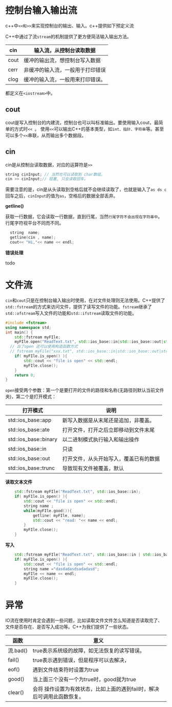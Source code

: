 # 控制台输入输出流

c++中`<<和>>`来实现控制台的输出、输入。c++提供如下预定义流

C++中通过了流`stream`的机制提供了更方便简洁输入输出方法。

| cin  | 输入流，从控制台读取数据         |
| ---- | -------------------------------- |
| cout | 缓冲的输出流，想控制台写入数据   |
| cerr | 非缓冲的输入流，一般用于打印错误 |
| clog | 缓冲的输入流，一般用来打印错误。 |

都定义在`<iostream>`中。

## **cout**

cout是写入控制台的内建流，控制台也可以叫标准输出。要使用输入cout，最简单的方式时`<< `。 使用`<<`可以输出C++的基本类型，如`int、指针、字符串`等。甚至可以多个`<<`串联，从而输出多个数据段。

## **cin**

cin是从控制台读取数据，对应的运算符是`>>`

```java
string cinInput; // 当然也可以读取到 char数组。
cin >> cinInput;// 阻塞, 只会读取回车。
```

需要注意的是，cin是从头读取到空格后就不会继续读取了，也就是输入了`as ds c`回车之后，`cinInput`的值为`as`，空格后的数据全部丢弃。

**getline()**

获取一行数据，它会读取一行数据，直到行尾，当然`行尾字符不会出现在字符串中`。行尾字符视平台不同而不同。

```c++
  string  name;
  getline(cin , name);
  cout<< "Hi,"<< name << endl;
```

**错误处理**

todo



# 文件流

`cin`和`cout`只是在控制台输入输出时使用，在对文件处理则无法使用。C++提供了`std::fstream`的方式来访问文件，提供了读写文件的功能。`fstream`继承了`std::ofstream`写入文件的功能和`std::ifstream`读取文件的功能。

```c++
#include <fstream>
using namespace std;
int main() {
    std::fstream myFIle;
    myFIle.open("ReadText.txt", std::ios_base::in|std::ios_base::out|std::ios_base::trunc);
  // 出了open 还可以使用构造函数方式
  // fstream myFile("xxx.txt", std::ios_base::in|std::ios_base::out|std::ios_base::trunc)
    if( myFIle.is_open() ){
        std::cout << "file is open" << std::endl;
        myFIle.close();
    }
    return 0;
}
```

`open`接受两个参数：第一个是要打开的文件的路径和名称(无路径则默认当前文件夹)，第二个是打开模式：

| 打开模式              | 说明                                   |
| --------------------- | -------------------------------------- |
| std::ios_base::app    | 新写入数据是从末尾还是追加，非覆盖。   |
| std::ios_base::ate    | 打开文件，打开之后立即移动到文件末尾   |
| std::ios_base::binary | 以二进制模式执行输入和输出操作         |
| std::ios_base::in     | 只读                                   |
| std::ios_base::out    | 打开文件，从头开始写入，覆盖已有的数据 |
| std::ios_base::trunc  | 导致现有文件被覆盖，默认               |

**读取文本文件**

```c++
    std::fstream myFIle("ReadText.txt", std::ios_base::in);
    if( myFIle.is_open() ){
        std::cout << "file is open" << std::endl;
        string name ;
        while(myFIle.good()){
            getline( myFIle, name);
            std::cout << "read: "<< name << endl;
        }
        myFIle.close();
    }
```

**写入**

```c++
    std::fstream myFIle("ReadText.txt", std::ios_base::in | std::ios_base::out );
    if( myFIle.is_open() ){
        std::cout << "file is open" << std::endl;
        string name ="dasdadasdsadadasd";
        myFIle << name << endl;
        myFIle.close();
    }
```



# 异常

IO流在使用时肯定会遇到一些问题，比如读取文件文件怎么知道是否读取完了、文件是否存在、是否写入成功等。C++为我们提供了一些状态。

| 函数     | 意义                                                         |
| -------- | ------------------------------------------------------------ |
| 流.bad() | true表示系统级的故障，如无法恢复的读写错误。                 |
| fail()   | true表示遇到错误，但是程序可以去解决，                       |
| eof()    | 遇到文件结束符时设置为true                                   |
| good()   | 当上面三个没有一个为true时，good就为true                     |
| clear()  | 会将 操作设置为有效状态，比如上面的遇到fail时，解决后可调用此函数恢复。 |


































